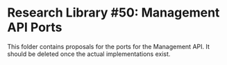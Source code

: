 <!--
Copyright (C) 2023 Univention GmbH

SPDX-License-Identifier: AGPL-3.0-only
-->

# Research Library #50: Management API Ports

This folder contains proposals for the ports for the Management API. It should
be deleted once the actual implementations exist.
